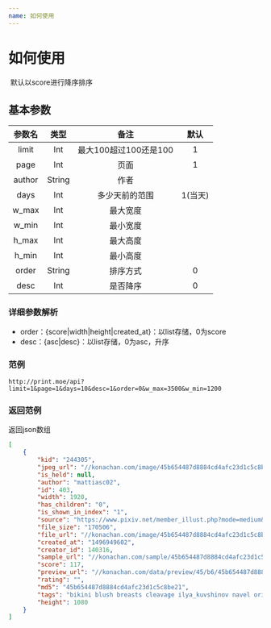 ```yaml
---
name: 如何使用
---
```


# 如何使用

  默认以score进行降序排序
  
## 基本参数


|参数名|类型|备注|默认|
|:--:|:--:|:--------------------------------:|:--:|
|limit|Int|最大100超过100还是100|1|
|page|Int|页面|1|
|author|String|作者||
|days|Int|多少天前的范围|1(当天)|
|w_max|Int|最大宽度||
|w_min|Int|最小宽度|
|h_max|Int|最大高度|
|h_min|Int|最小高度|
|order|String|排序方式|0|
|desc|Int|是否降序|0|

### 详细参数解析

- order：{score|width|height|created_at}：以list存储，0为score
- desc：{asc|desc}：以list存储，0为asc，升序

### 范例

```
http://print.moe/api?limit=1&page=1&days=10&desc=1&order=0&w_max=3500&w_min=1200
```
### 返回范例

返回json数组

```json
[
    {
        "kid": "244305",
        "jpeg_url": "//konachan.com/image/45b654487d8884cd4afc23d1c5c8be21/Konachan.com%20-%20244305%20bikini%20blush%20breasts%20cleavage%20ilya_kuvshinov%20navel%20original%20pink_eyes%20short_hair%20swimsuit%20white.jpg",
        "is_held": null,
        "author": "mattiasc02",
        "id": 403,
        "width": 1920,
        "has_children": "0",
        "is_shown_in_index": "1",
        "source": "https://www.pixiv.net/member_illust.php?mode=medium&illust_id=63041341",
        "file_size": "170506",
        "file_url": "//konachan.com/image/45b654487d8884cd4afc23d1c5c8be21/Konachan.com%20-%20244305%20bikini%20blush%20breasts%20cleavage%20ilya_kuvshinov%20navel%20original%20pink_eyes%20short_hair%20swimsuit%20white.jpg",
        "created_at": "1496949602",
        "creator_id": 140316,
        "sample_url": "//konachan.com/sample/45b654487d8884cd4afc23d1c5c8be21/Konachan.com%20-%20244305%20sample.jpg",
        "score": 117,
        "preview_url": "//konachan.com/data/preview/45/b6/45b654487d8884cd4afc23d1c5c8be21.jpg",
        "rating": "",
        "md5": "45b654487d8884cd4afc23d1c5c8be21",
        "tags": "bikini blush breasts cleavage ilya_kuvshinov navel original pink_eyes short_hair swimsuit white",
        "height": 1080
    }
]
```

